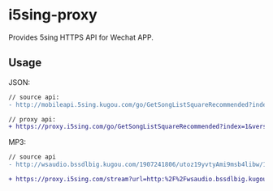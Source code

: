 # i5sing-proxy

Provides 5sing HTTPS API for Wechat APP.

## Usage

JSON:
```diff
// source api:
- http://mobileapi.5sing.kugou.com/go/GetSongListSquareRecommended?index=1&version=6.8.20

// proxy api:
+ https://proxy.i5sing.com/go/GetSongListSquareRecommended?index=1&version=6.8.20
```

MP3:
```diff
// source api
- http://wsaudio.bssdlbig.kugou.com/1907241806/utoz19yvtyAmi9msb4libw/1564049171/bss/extname/wsaudio/163c9a68227567ac7ac315ad40e0b1df.mp3

+ https://proxy.i5sing.com/stream?url=http:%2F%2Fwsaudio.bssdlbig.kugou.com%2F1907241806%2Futoz19yvtyAmi9msb4libw%2F1564049171%2Fbss%2Fextname%2Fwsaudio%2F163c9a68227567ac7ac315ad40e0b1df.mp3
```
